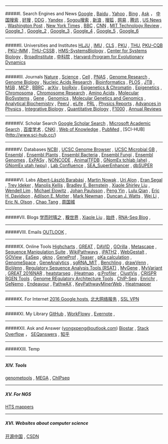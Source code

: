________________________________________________________________________________________________________________
#####I. Search Engines and News
[Google](https://www.google.com/ncr)  ,  [Baidu](https://www.baidu.com/)  ,  [Yahoo](https://www.yahoo.com/)  ,  [Bing](https://www.bing.com/) ,  [Ask](http://www.ask.com/) ， [中国搜索](http://www.chinaso.com/) , [好搜](http://www.haosou.com/) , [DDG](https://duckduckgo.com/) , [Yandex](https://www.yandex.com/) , [Sogou搜索](https://www.sogou.com/) , [新浪](http://www.sina.com.cn/) ,  [搜狐](http://www.sohu.com/) ,  [网易](http://www.163.com/) ,  [腾讯](http://www.qq.com/) , [US News](http://www.usnews.com/) , [Washington Post](https://www.washingtonpost.com/) , [New York Times](http://www.nytimes.com/) ,  [BBC](http://www.bbc.com/)  , [CNN](http://www.bbc.com/) , [MIT Technology Review](http://www.technologyreview.com/)    ,  [Google_1](https://g2.wen.lu/webhp?hl=zh-CN) , [Google_2](https://www.ggss.cf/webhp?hl=en&gws_rd=ssl) , [Google_3](http://gc.ihuan.me/) , [Google_4](https://gg.kfd.me/webhp?hl=zh-CN) , [Google_5](http://soguge.com/webhp?hl=zh-CN) , [Google_6](http://hao.cytbj.com/)                                
                            
________________________________________________________________________________________________________________
#####II. Universities and Institutes
[HLJU](http://www.hlju.edu.cn/) ,  [IMU](http://www.imu.edu.cn/)  , [CLS](http://www.cls.edu.cn/) ,  [PKU](http://www.pku.edu.cn/) ,  [THU](http://www.tsinghua.edu.cn/), [PKU-CQB](http://cqb.pku.edu.cn/) , [PKU-IMM](http://www.imm.pku.edu.cn) , [THU-CSSB](http://bioinfo.au.tsinghua.edu.cn/CSSB/web/index.html) , [HMS-SystemsBiology](https://sysbio.med.harvard.edu/) , [Center for Systems Biology](https://csb.mgh.harvard.edu/) , [BroadInstitute](https://www.broadinstitute.org/)   , [中科院](http://www.cas.ac.cn/)  , [Harvard-Program for Evolutionary Dynamics](http://ped.fas.harvard.edu/)      
                               
________________________________________________________________________________________________________________
#####III. Journals
[Nature](http://www.nature.com/siteindex/index.html) , [Science](http://www.sciencemag.org/) , [Cell](http://www.cell.com/) , [PNAS](http://www.pnas.org/) , [Genome Research](http://genome.cshlp.org/) , [Genome Biology](http://www.genomebiology.com/) , [Nucleic Acids Research](http://nar.oxfordjournals.org/) , [Bioinformatics](http://bioinformatics.oxfordjournals.org/) , [PLOS](https://www.plos.org/)   ,  [JTB](http://www.journals.elsevier.com/journal-of-theoretical-biology/) , [MSB](http://msb.embopress.org/) , [MCP](http://www.mcponline.org/) ,  [BBRC](http://www.journals.elsevier.com/biochemical-and-biophysical-research-communications/) , [arXiv](http://arxiv.org/) , [bioRxiv](http://biorxiv.org/) ,  [Epigenetics & Chromatin](http://epigeneticsandchromatin.biomedcentral.com/) , [Epigenetics](http://www.tandfonline.com/loi/kepi20#.VqZGDF4vDCI) , [Chromosoma](http://link.springer.com/journal/412) , [Chromosome Research](http://link.springer.com/journal/10577) ,  [Amino Acids](http://link.springer.com/journal/726)  , [
Molecular BioSystems](http://pubs.rsc.org/en/journals/journalissues/mb?_ga=1.188860655.594996344.1453738250#!recentarticles&adv)  , [Gene](http://www.journals.elsevier.com/gene/)  , [Genomics](http://www.journals.elsevier.com/genomics/)  , [Molecular Genetics and Genomics](http://link.springer.com/journal/438)  , [Analytical Biochemistry](http://www.journals.elsevier.com/analytical-biochemistry-methods-in-the-biological-sciences/) , [PeerJ](https://peerj.com/) , [eLife](http://elifesciences.org/)  , [PRL](http://journals.aps.org/prl/)  , [Physics Reports](http://www.journals.elsevier.com/physics-reports/) , [Advances in Physics](http://www.tandfonline.com/toc/tadp20/current)  , [Integrative Biology](http://pubs.rsc.org/en/journals/journalissues/ib#!recentarticles&adv)   , [Quantitative Biology](http://journal.hep.com.cn/qb/EN/2095-4689/home.shtml) , [F1000](http://f1000.com/) , [Annual Reviews](http://www.annualreviews.org/)           

                               
________________________________________________________________________________________________________________
#####IV. Scholar Search
[Google Scholar Search](https://scholar.google.com/) , [Microsoft Academic Search](http://academic.research.microsoft.com/) , [百度学术](http://xueshu.baidu.com/) , [CNKI](http://www.cnki.net/) , [Web of Knowledge](http://apps.webofknowledge.com) , [PubMed](http://www.ncbi.nlm.nih.gov/pubmed) , [SCI-HUB] (http://www.sci-hub.cc/)   
                               
________________________________________________________________________________________________________________
#####V. Databases
[NCBI](http://www.ncbi.nlm.nih.gov/) , [UCSC Genome Browser](https://genome.ucsc.edu/) , [UCSC Microbial GB](http://microbes.ucsc.edu/) , [Ensembl](http://www.ensembl.org) , [Ensembl Plants](http://plants.ensembl.org) , [Ensembl Bacteria](http://bacteria.ensembl.org) , [Ensembl Fungi](http://fungi.ensembl.org) ,  [Ensembl Genomes](http://ensemblgenomes.org/) , [ExPASy](http://www.expasy.org/)   , [NONCODE](http://www.noncode.org/) , [AnimalTFDB](http://bioinfo.life.hust.edu.cn/AnimalTFDB/)  ,       [GNomEx tchlab (ahe)](http://gnomex.tchlab.org:8080/gnomex/) , [GNomEx utah (wpu)](https://b2b.hci.utah.edu/gnomex/)  , [Lab Confluence](http://162.105.134.221:8090)  , [SEA_SuperEnhancer](http://www.bio-bigdata.com/SEA/)  , [dbSUPER](http://bioinfo.au.tsinghua.edu.cn/dbsuper) 
                               
________________________________________________________________________________________________________________
#####VI. Labs
[Albert-László Barabási](http://barabasi.com/) , [Martin Nowak](http://www.martinnowak.com/) , [Uri Alon](https://www.weizmann.ac.il/mcb/UriAlon/homepage) , [Eran Segal](http://genie.weizmann.ac.il/index.html) , [Trey Ideker](http://healthsciences.ucsd.edu/som/medicine/research/labs/ideker/Pages/default.aspx) , [Manolis Kellis](http://compbio.mit.edu) , [Bradley E. Bernstein](http://bernstein.mgh.harvard.edu/) , [Xiaole Shirley Liu](http://liulab.dfci.harvard.edu/) , [Wendell Lim](http://limlab.ucsf.edu/papers.html) , [Michael Elowitz](http://www.elowitz.caltech.edu/index.html)   , [Johan Paulsson](http://projects.iq.harvard.edu/paulsson) , [Peng Yin](http://molecular-systems.net/) , [Lulu Qian](http://dna.caltech.edu/~lulu/) , [Eric H. Davidson](http://www.its.caltech.edu/~davidson/) , [Adilson E. Motter](http://dyn.phys.northwestern.edu/index.html) , [Mark Newman](http://www-personal.umich.edu/~mejn/) , [Duncan J. Watts](https://scholar.google.com/citations?user=LhOAiXMAAAAJ) , [Wei Li](http://lilab.openwetware.org/) , [Eric N. Olson](http://www4.utsouthwestern.edu/olsonlab/index.htm) , [Chao Tang](http://cqb.pku.edu.cn/tanglab/) , [周国城](http://www.scirp.org/kcchou/)


                                                    
________________________________________________________________________________________________________________
#####VII. Blogs
[学而时嘻之](http://www.geekonomics10000.com/) , [糗世界](http://qiubio.com:8080/) , [Xiaole Liu](http://www.longwoodgenomics.org/) , [始终](http://liam0205.me/)  , [RNA-Seq Blog](http://www.rna-seqblog.com/) ,    
                                                                   
________________________________________________________________________________________________________________
#####VIII. Emails
[OUTLOOK](https://login.live.com/login.srf?wa=wsignin1.0&rpsnv=12&ct=1459310129&rver=6.4.6456.0&wp=MBI_SSL_SHARED&wreply=https:%2F%2Fmail.live.com%2Fdefault.aspx%3Frru%3Dinbox&lc=1033&id=64855&mkt=en-us&cbcxt=mai) , 
                                                                   
________________________________________________________________________________________________________________
#####Ⅸ. Online Tools
[Highcharts](http://www.highcharts.com/) , [GREAT](http://bejerano.stanford.edu/great) , [DAVID](https://david.ncifcrf.gov) , [GOrilla](http://cbl-gorilla.cs.technion.ac.il/) , [Metascape](http://metascape.org) , [Sequence Manipulation Suite](http://www.bioinformatics.org/sms2/) , [WikiPathways](http://www.wikipathways.org/index.php/WikiPathways) , [iPATH2](http://pathways.embl.de/) , [WebGestalt](http://www.webgestalt.org/) , [GOView](http://www.webgestalt.org/GOView/) , [EaSeq](http://easeq.net/) , [gkno](http://gkno.me/) , [GeneProf](http://www.geneprof.org/GeneProf/) , [Teaser](http://teaser.cibiv.univie.ac.at/) , [pKa calculation](http://compbio.clemson.edu/pka_webserver/) , [GenomeSpace](http://www.genomespace.org/) , [GeneAnalytics](http://geneanalytics.genecards.org/) , [sgRNA_MIT](http://crispr.mit.edu/)  , [Benchling](https://benchling.com/) , [drawVenn](http://bioinformatics.psb.ugent.be/webtools/Venn/) , [BioVenn](http://www.cmbi.ru.nl/cdd/biovenn/) , [Regulatory Sequence Analysis Tools (RSAT)](http://rsat.sb-roscoff.fr/) , [MyGene](http://mygene.info/) , [MyVariant](http://myvariant.info/) , [GREAT 2016NAR](https://absynth.issb.genopole.fr/Bioinformatics/tools/GREAT/) , [heatstarseq](http://www.heatstarseq.roslin.ed.ac.uk/) , [jHeatmap](http://jheatmap.github.io/jheatmap/) , [g:Profiler](http://biit.cs.ut.ee/gprofiler/) , [ClustVis](http://biit.cs.ut.ee/clustvis/) , [CRISPR RGEN Tools](http://www.rgenome.net/) , [Genome REgulatory Architecture Tools](https://absynth.issb.genopole.fr/Bioinformatics/tools/GREAT/)  , [ChIP-Seq](http://ccg.vital-it.ch/chipseq/)  , [Enrichr](http://amp.pharm.mssm.edu/Enrichr/)   , [GeNemo](http://www.genemo.org/)     , [Endeavour](https://endeavour.esat.kuleuven.be/)      , [PathwAX](http://pathwax.sbc.su.se/)      , [KeyPathwayMinerWeb](http://nar.oxfordjournals.org/content/44/W1/W98.abstract)   , [Heatmapper](http://www.heatmapper.ca/)          
                                                                   
________________________________________________________________________________________________________________
#####X. For Internet
[2016 Google hosts](http://laod.cn/hosts/2016-google-hosts.html),  [北大网络服务](https://its.pku.edu.cn) , [SSL VPN](https://162.105.250.3:6443/)

________________________________________________________________________________________________________________
#####XI. My Library
[GitHub](https://github.com/CTLife) , [WorkFlowy](https://workflowy.com/) , [Evernote](https://evernote.com) , 

________________________________________________________________________________________________________________
#####XII. Ask and Answer (yongxpeng@outlook.com)
[Biostar](https://www.biostars.org/) , [Stack Overflow](http://stackoverflow.com/) ， [SEQanswers](http://seqanswers.com/)  ,  [知乎](https://www.zhihu.com/) 
                                           
________________________________________________________________________________________________________________
#####XIII. Temp
                                                  
________________________________________________________________________________________________________________
##### XIV. Tools
[genometools](http://genometools.org/) , [MEGA](http://www.megasoftware.net/) , [ChIPseq](http://biocluster.ucr.edu/~rkaundal/workshops/R_feb2016/ChIPseq/ChIPseq.html)
                                                                                        
________________________________________________________________________________________________________________
##### XV. For NGS
[HTS mappers](http://www.ebi.ac.uk/~nf/hts_mappers/)                  
________________________________________________________________________________________________________________
##### XVI. Websites about computer science       
[开源中国](http://www.oschina.net/) , [CSDN](http://www.csdn.net/)
                       
                         
                        
                      
                   
